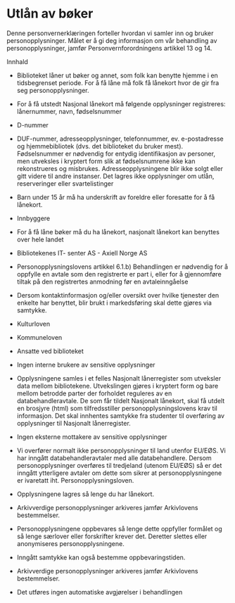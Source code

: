 # Utlån av bøker


  

Denne personvernerklæringen forteller hvordan vi samler inn og bruker personopplysninger. Målet er å gi deg informasjon om vår behandling av personopplysninger, jamfør Personvernforordningens artikkel 13 og 14.

  

Innhald

*   Biblioteket låner ut bøker og annet, som folk kan benytte hjemme i en tidsbegrenset periode. For å få låne må folk få lånekort hvor de gir fra seg personopplysninger.  
    
*   For å få utstedt Nasjonal lånekort må følgende opplysninger registreres: lånernummer, navn, fødselsnummer  
    
*   D-nummer  
    
*   DUF-nummer, adresseopplysninger, telefonnummer, ev. e-postadresse og hjemmebibliotek (dvs. det biblioteket du bruker mest). Fødselsnummer er nødvendig for entydig identifikasjon av personer, men utveksles i kryptert form slik at fødselsnumrene ikke kan rekonstrueres og misbrukes. Adresseopplysningene blir ikke solgt eller gitt videre til andre instanser. Det lagres ikke opplysninger om utlån, reserveringer eller svartelistinger  
    
*   Barn under 15 år må ha underskrift av foreldre eller foresatte for å få lånekort.  
    
*   Innbyggere  
    
*   For å få låne bøker må du ha lånekort, nasjonalt lånekort kan benyttes over hele landet  
    
*   Bibliotekenes IT- senter AS - Axiell Norge AS  
    
*   Personopplysningslovens artikkel 6.1.b) Behandlingen er nødvendig for å oppfylle en avtale som den registrerte er part i, eller for å gjennomføre tiltak på den registrertes anmodning før en avtaleinngåelse  
    
*   Dersom kontaktinformasjon og/eller oversikt over hvilke tjenester den enkelte har benyttet, blir brukt i markedsføring skal dette gjøres via samtykke.  
    
*   Kulturloven  
    
*   Kommuneloven  
    
*   Ansatte ved biblioteket  
    
*   Ingen interne brukere av sensitive opplysninger  
    
*   Opplysningene samles i et felles Nasjonalt lånerregister som utveksler data mellom bibliotekene. Utvekslingen gjøres i kryptert form og bare mellom betrodde parter der forholdet reguleres av en databehandleravtale. De som får tildelt Nasjonalt lånekort, skal få utdelt en brosjyre (html) som tilfredsstiller personopplysningslovens krav til informasjon. Det skal innhentes samtykke fra studenter til overføring av opplysninger til Nasjonalt lånerregister.  
    
*   Ingen eksterne mottakere av sensitive opplysninger  
    
*   Vi overfører normalt ikke personopplysninger til land utenfor EU/EØS. Vi har inngått databehandleravtaler med alle databehandlere. Dersom personopplysninger overføres til tredjeland (utenom EU/EØS) så er det inngått ytterligere avtaler om dette som sikrer at personopplysningene er ivaretatt iht. Personopplysningsloven.  
    
*   Opplysningene lagres så lenge du har lånekort.  
    
*   Arkivverdige personopplysninger arkiveres jamfør Arkivlovens bestemmelser.  
    
*   Personopplysningene oppbevares så lenge dette oppfyller formålet og så lenge særlover eller forskrifter krever det. Deretter slettes eller anonymiseres personopplysningene.  
    
*   Inngått samtykke kan også bestemme oppbevaringstiden.  
    
*   Arkivverdige personopplysninger arkiveres jamfør Arkivlovens bestemmelser.  
    
*   Det utføres ingen automatiske avgjørelser i behandlingen
